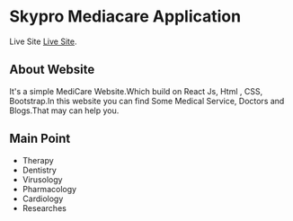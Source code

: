 # Skypro Mediacare Application

Live Site [Live Site](https://medicare-15e84.web.app/).

## About Website

It's a simple MediCare Website.Which build on React Js, Html , CSS, Bootstrap.In this website you can find Some Medical Service, Doctors and Blogs.That may can help you.

## Main Point 

<ul>
        <li>Therapy</li>
        <li>Dentistry</li>
        <li>Virusology</li>
        <li>Pharmacology</li>
        <li>Cardiology</li>
        <li>Researches</li>
    </ul>
